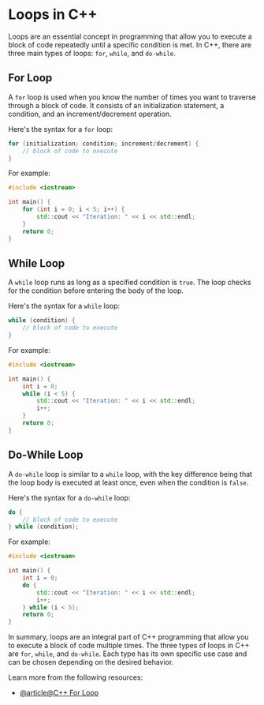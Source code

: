 # Loops in C++

Loops are an essential concept in programming that allow you to execute a block of code repeatedly until a specific condition is met. In C++, there are three main types of loops: `for`, `while`, and `do-while`.

## For Loop

A `for` loop is used when you know the number of times you want to traverse through a block of code. It consists of an initialization statement, a condition, and an increment/decrement operation.

Here's the syntax for a `for` loop:

```cpp
for (initialization; condition; increment/decrement) {
    // block of code to execute
}
```

For example:

```cpp
#include <iostream>

int main() {
    for (int i = 0; i < 5; i++) {
        std::cout << "Iteration: " << i << std::endl;
    }
    return 0;
}
```

## While Loop

A `while` loop runs as long as a specified condition is `true`. The loop checks for the condition before entering the body of the loop.

Here's the syntax for a `while` loop:

```cpp
while (condition) {
    // block of code to execute
}
```

For example:

```cpp
#include <iostream>

int main() {
    int i = 0;
    while (i < 5) {
        std::cout << "Iteration: " << i << std::endl;
        i++;
    }
    return 0;
}
```

## Do-While Loop

A `do-while` loop is similar to a `while` loop, with the key difference being that the loop body is executed at least once, even when the condition is `false`.

Here's the syntax for a `do-while` loop:

```cpp
do {
    // block of code to execute
} while (condition);
```

For example:

```cpp
#include <iostream>

int main() {
    int i = 0;
    do {
        std::cout << "Iteration: " << i << std::endl;
        i++;
    } while (i < 5);
    return 0;
}
```

In summary, loops are an integral part of C++ programming that allow you to execute a block of code multiple times. The three types of loops in C++ are `for`, `while`, and `do-while`. Each type has its own specific use case and can be chosen depending on the desired behavior.

Learn more from the following resources:

- [@article@C++ For Loop](https://www.w3schools.com/cpp/cpp_for_loop.asp)